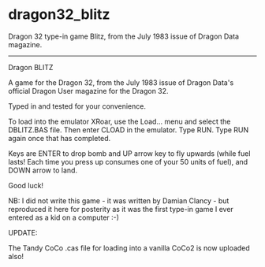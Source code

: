 # dragon32_blitz
Dragon 32 type-in game Blitz, from the July 1983 issue of Dragon Data magazine.

***

Dragon BLITZ

A game for the Dragon 32, from the July 1983 issue of Dragon Data's official Dragon User magazine for the Dragon 32.

Typed in and tested for your convenience.

To load into the emulator XRoar, use the Load... menu and select the DBLITZ.BAS file. Then enter CLOAD in the emulator. Type RUN. Type RUN again once that has completed.

Keys are ENTER to drop bomb and UP arrow key to fly upwards (while fuel lasts! Each time you press up consumes one of your 50 units of fuel), and DOWN arrow to land.

Good luck!

NB: I did not write this game - it was written by Damian Clancy - but reproduced it here for posterity as it was the first type-in game I ever entered as a kid on a computer :-)

UPDATE:

The Tandy CoCo .cas file for loading into a vanilla CoCo2 is now uploaded also!

